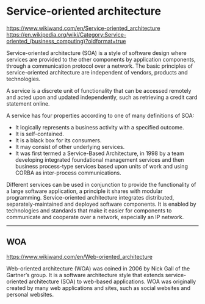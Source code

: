 # Service-oriented architecture

https://www.wikiwand.com/en/Service-oriented_architecture
https://en.wikipedia.org/wiki/Category:Service-oriented_(business_computing)?oldformat=true

Service-oriented architecture (SOA) is a style of software design where services are provided to the other components by application components, through a communication protocol over a network. The basic principles of service-oriented architecture are independent of vendors, products and technologies.

A service is a discrete unit of functionality that can be accessed remotely and acted upon and updated independently, such as retrieving a credit card statement online.

A service has four properties according to one of many definitions of SOA:
* It logically represents a business activity with a specified outcome.
* It is self-contained.
* It is a black box for its consumers.
* It may consist of other underlying services.
* It was first termed a Service-Based Architecture, in 1998 by a team developing integrated foundational management services and then business process-type services based upon units of work and using CORBA as inter-process communications.

Different services can be used in conjunction to provide the functionality of a large software application, a principle it shares with modular programming. Service-oriented architecture integrates distributed, separately-maintained and deployed software components. It is enabled by technologies and standards that make it easier for components to communicate and cooperate over a network, especially an IP network.


---

## WOA 
https://www.wikiwand.com/en/Web-oriented_architecture

Web-oriented architecture (WOA) was coined in 2006 by Nick Gall of the Gartner’s group. It is a software architecture style that extends service-oriented architecture (SOA) to web-based applications. WOA was originally created by many web applications and sites, such as social websites and personal websites.